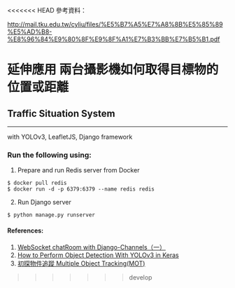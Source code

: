 <<<<<<< HEAD
參考資料：

http://mail.tku.edu.tw/cyliu/files/%E5%B7%A5%E7%A8%8B%E5%85%89%E5%AD%B8-%E8%96%84%E9%80%8F%E9%8F%A1%E7%B3%BB%E7%B5%B1.pdf




延伸應用
兩台攝影機如何取得目標物的位置或距離
=======
## Traffic Situation System
---

with YOLOv3, LeafletJS, Django framework

### Run the following using:
1. Prepare and run Redis server from Docker
```
$ docker pull redis
$ docker run -d -p 6379:6379 --name redis redis
```

2. Run Django server
```
$ python manage.py runserver
```

#### References:
1. [WebSocket chatRoom with Django-Channels（一）](https://medium.com/@Sean_Hsu/websocket-chatroom-with-django-channels-f6c7bed7d2f4)
2. [How to Perform Object Detection With YOLOv3 in Keras](https://machinelearningmastery.com/how-to-perform-object-detection-with-yolov3-in-keras/)
3. [初探物件追蹤 Multiple Object Tracking(MOT)](https://medium.com/@peaceful0907/%E5%88%9D%E6%8E%A2%E7%89%A9%E4%BB%B6%E8%BF%BD%E8%B9%A4-multiple-object-tracking-mot-4f1b42e959f9)
>>>>>>> develop
